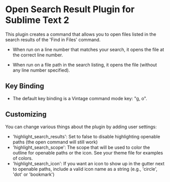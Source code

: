 # Open Search Result Plugin for Sublime Text 2

This plugin creates a command that allows you to open files listed in the search
results of the 'Find in Files' command.

- When run on a line number that matches your search, it opens the file at the
correct line number.

- When run on a file path in the search listing, it opens the file (without any
line number specified).

## Key Binding

- The default key binding is a Vintage command mode key: "g, o".

## Customizing

You can change various things about the plugin by adding user settings:

- 'highlight_search_results': Set to false to disable highlighting openable
paths (the open command will still work)
- 'highlight_search_scope': The scope that will be used to color the outline for
openable paths or the icon. See your theme file for examples of colors.
- 'highlight_search_icon': If you want an icon to show up in the gutter next to
openable paths, include a valid icon name as a string (e.g., 'circle', 'dot' or
'bookmark')
